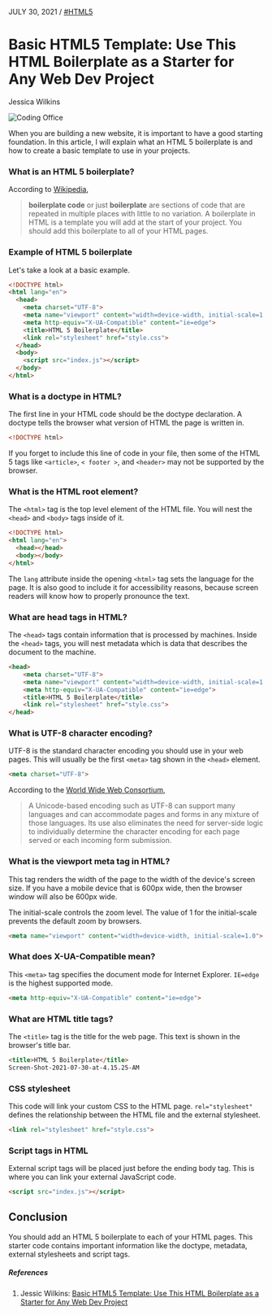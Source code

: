 JULY 30, 2021
/
[#HTML5](https://www.freecodecamp.org/news/tag/html5/)
# Basic HTML5 Template: Use This HTML Boilerplate as a Starter for Any Web Dev Project

Jessica Wilkins

![Coding Office](https://unsplash.com/photos/programmer-and-ux-ui-designer-working-in-a-software-development-and-coding-technologies-mobile-and-website-design-and-programing-development-technology-CjkMRKROMKQ)

When you are building a new website, it is important to have a good starting foundation. In this article, I will explain what an HTML 5 boilerplate is and how to create a basic template to use in your projects.

### What is an HTML 5 boilerplate?
According to [Wikipedia](https://en.wikipedia.org/wiki/Boilerplate_code#HTML),

> **boilerplate code** or just **boilerplate** are sections of code that are repeated in multiple places with little to no variation.
A boilerplate in HTML is a template you will add at the start of your project. You should add this boilerplate to all of your HTML pages.

### Example of HTML 5 boilerplate
Let's take a look at a basic example.

```html
<!DOCTYPE html>
<html lang="en">
  <head>
    <meta charset="UTF-8">
    <meta name="viewport" content="width=device-width, initial-scale=1.0">
    <meta http-equiv="X-UA-Compatible" content="ie=edge">
    <title>HTML 5 Boilerplate</title>
    <link rel="stylesheet" href="style.css">
  </head>
  <body>
	<script src="index.js"></script>
  </body>
</html>
```
### What is a doctype in HTML?
The first line in your HTML code should be the doctype declaration. A doctype tells the browser what version of HTML the page is written in.
```html
<!DOCTYPE html>
```
If you forget to include this line of code in your file, then some of the HTML 5 tags like `<article>`, `< footer >`, and `<header>`  may not be supported by the browser.

### What is the HTML root element?
The `<html>` tag is the top level element of the HTML file. You will nest the `<head>` and `<body>` tags inside of it.

```html
<!DOCTYPE html>
<html lang="en">
  <head></head>
  <body></body>
</html>
```
The `lang` attribute inside the opening `<html>` tag sets the language for the page. It is also good to include it for accessibility reasons, because screen readers will know how to properly pronounce the text.

### What are head tags in HTML?
The `<head>` tags contain information that is processed by machines. Inside the `<head>` tags, you will nest metadata which is data that describes the document to the machine.

```html
<head>
    <meta charset="UTF-8">
    <meta name="viewport" content="width=device-width, initial-scale=1.0">
    <meta http-equiv="X-UA-Compatible" content="ie=edge">
    <title>HTML 5 Boilerplate</title>
    <link rel="stylesheet" href="style.css">
</head>
```
### What is UTF-8 character encoding?
UTF-8 is the standard character encoding you should use in your web pages. This will usually be the first `<meta>` tag shown in the `<head>` element.

 ```html
 <meta charset="UTF-8">
 ```
According to the [World Wide Web Consortium](https://www.w3.org/International/questions/qa-choosing-encodings),

> A Unicode-based encoding such as UTF-8 can support many languages and can accommodate pages and forms in any mixture of those languages. Its use also eliminates the need for server-side logic to individually determine the character encoding for each page served or each incoming form submission.

### What is the viewport meta tag in HTML?
This tag renders the width of the page to the width of the device's screen size. If you have a mobile device that is 600px wide, then the browser window will also be 600px wide.

The initial-scale controls the zoom level. The value of 1 for the initial-scale prevents the default zoom by browsers.

```html
<meta name="viewport" content="width=device-width, initial-scale=1.0">
```
### What does X-UA-Compatible mean?
This `<meta>` tag specifies the document mode for Internet Explorer. `IE=edge` is the highest supported mode.
```html
<meta http-equiv="X-UA-Compatible" content="ie=edge">
```
### What are HTML title tags?
The `<title>` tag is the title for the web page. This text is shown in the browser's title bar.
```html
<title>HTML 5 Boilerplate</title>
Screen-Shot-2021-07-30-at-4.15.25-AM
```
### CSS stylesheet
This code will link your custom CSS to the HTML page.  `rel="stylesheet"` defines the relationship between the HTML file and the external stylesheet.  
```html
<link rel="stylesheet" href="style.css">
```
### Script tags in HTML
External script tags will be placed just before the ending body tag. This is where you can link your external JavaScript code.
```html
<script src="index.js"></script>
```
## Conclusion
You should add an HTML 5 boilerplate to each of your HTML pages. This starter code contains important information like the doctype, metadata, external stylesheets and script tags.

##### References
1. Jessic Wilkins: [Basic HTML5 Template: Use This HTML Boilerplate as a Starter for Any Web Dev Project](https://unsplash.com/photos/programmer-and-ux-ui-designer-working-in-a-software-development-and-coding-technologies-mobile-and-website-design-and-programing-development-technology-CjkMRKROMKQ)